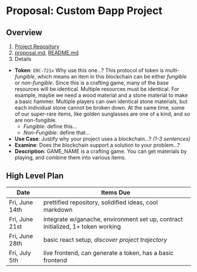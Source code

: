# Proposal: Custom Ðapp Project

## Overview
1. [Project Repository]()
1. [proposal.md](https://github.com/noltron000/bew-dapp-project/blob/master/proposal.md), [README.md](https://github.com/noltron000/bew-dapp-project/blob/master/README.md)
1. Details
  - **Token**: `ERC-721x` Why use this one...? This protocol of token is *multi-fungible*, which means an item in this blockchain can be either *fungible* or *non-fungible*. Since this is a crafting game, many of the base resources will be identical. Multiple resources must be identical. For example, maybe we need a wood material and a stone material to make a basic hammer. Multiple players can own identical stone materials, but each individual stone cannot be broken down. At the same time, some of our super-rare items, like golden sunglasses are one of a kind, and so are non-fungible.
    - *Fungible*: define this...
    - *Non-Fungible*: define that...
  - **Use Case**: Justify why your project uses a blockchain...? *(1-3 sentences)*
  - **Examine**: Does the blockchain support a solution to your problem...?
  - **Description**: GAME_NAME is a crafting game. You can get materials by playing, and combine them into various items.

## High Level Plan
| Date           | Items Due                                                                       |
|----------------|---------------------------------------------------------------------------------|
| Fri, June 14th | prettified repository, solidified ideas, cool markdown                          |
| Fri, June 21st | integrate w/ganache, environment set up, contract initialized, 1+ token working |
| Fri, June 28th | basic react setup, *discover project trajectory*                                |
| Fri, July 5th  | live frontend, can generate a token, has a basic frontend                       |
